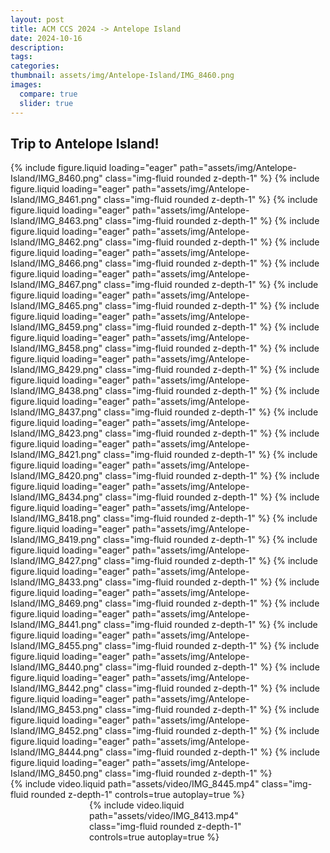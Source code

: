 ```yaml
---
layout: post
title: ACM CCS 2024 -> Antelope Island
date: 2024-10-16
description: 
tags: 
categories: 
thumbnail: assets/img/Antelope-Island/IMG_8460.png
images:
  compare: true
  slider: true
---
```



Trip to Antelope Island!
---

<swiper-container keyboard="true" navigation="true" pagination="true" pagination-clickable="true" pagination-dynamic-bullets="true" rewind="true">
<swiper-slide>{% include figure.liquid loading="eager" path="assets/img/Antelope-Island/IMG_8460.png" class="img-fluid rounded z-depth-1"  %}</swiper-slide>
<swiper-slide>{% include figure.liquid loading="eager" path="assets/img/Antelope-Island/IMG_8461.png" class="img-fluid rounded z-depth-1"  %}</swiper-slide>
<swiper-slide>{% include figure.liquid loading="eager" path="assets/img/Antelope-Island/IMG_8463.png" class="img-fluid rounded z-depth-1"  %}</swiper-slide>
<swiper-slide>{% include figure.liquid loading="eager" path="assets/img/Antelope-Island/IMG_8462.png" class="img-fluid rounded z-depth-1"  %}</swiper-slide>
<swiper-slide>{% include figure.liquid loading="eager" path="assets/img/Antelope-Island/IMG_8466.png" class="img-fluid rounded z-depth-1"  %}</swiper-slide>
<swiper-slide>{% include figure.liquid loading="eager" path="assets/img/Antelope-Island/IMG_8467.png" class="img-fluid rounded z-depth-1"  %}</swiper-slide>
<swiper-slide>{% include figure.liquid loading="eager" path="assets/img/Antelope-Island/IMG_8465.png" class="img-fluid rounded z-depth-1"  %}</swiper-slide>
<swiper-slide>{% include figure.liquid loading="eager" path="assets/img/Antelope-Island/IMG_8459.png" class="img-fluid rounded z-depth-1"  %}</swiper-slide>
<swiper-slide>{% include figure.liquid loading="eager" path="assets/img/Antelope-Island/IMG_8458.png" class="img-fluid rounded z-depth-1"  %}</swiper-slide>
<swiper-slide>{% include figure.liquid loading="eager" path="assets/img/Antelope-Island/IMG_8429.png" class="img-fluid rounded z-depth-1"  %}</swiper-slide>
<swiper-slide>{% include figure.liquid loading="eager" path="assets/img/Antelope-Island/IMG_8438.png" class="img-fluid rounded z-depth-1"  %}</swiper-slide>
<swiper-slide>{% include figure.liquid loading="eager" path="assets/img/Antelope-Island/IMG_8437.png" class="img-fluid rounded z-depth-1"  %}</swiper-slide>
<swiper-slide>{% include figure.liquid loading="eager" path="assets/img/Antelope-Island/IMG_8423.png" class="img-fluid rounded z-depth-1"  %}</swiper-slide>
<swiper-slide>{% include figure.liquid loading="eager" path="assets/img/Antelope-Island/IMG_8421.png" class="img-fluid rounded z-depth-1"  %}</swiper-slide>
<swiper-slide>{% include figure.liquid loading="eager" path="assets/img/Antelope-Island/IMG_8420.png" class="img-fluid rounded z-depth-1"  %}</swiper-slide>
<swiper-slide>{% include figure.liquid loading="eager" path="assets/img/Antelope-Island/IMG_8434.png" class="img-fluid rounded z-depth-1"  %}</swiper-slide>
<swiper-slide>{% include figure.liquid loading="eager" path="assets/img/Antelope-Island/IMG_8418.png" class="img-fluid rounded z-depth-1"  %}</swiper-slide>
<swiper-slide>{% include figure.liquid loading="eager" path="assets/img/Antelope-Island/IMG_8419.png" class="img-fluid rounded z-depth-1"  %}</swiper-slide>
<swiper-slide>{% include figure.liquid loading="eager" path="assets/img/Antelope-Island/IMG_8427.png" class="img-fluid rounded z-depth-1"  %}</swiper-slide>
<swiper-slide>{% include figure.liquid loading="eager" path="assets/img/Antelope-Island/IMG_8433.png" class="img-fluid rounded z-depth-1"  %}</swiper-slide>
<swiper-slide>{% include figure.liquid loading="eager" path="assets/img/Antelope-Island/IMG_8469.png" class="img-fluid rounded z-depth-1"  %}</swiper-slide>
<swiper-slide>{% include figure.liquid loading="eager" path="assets/img/Antelope-Island/IMG_8441.png" class="img-fluid rounded z-depth-1"  %}</swiper-slide>
<swiper-slide>{% include figure.liquid loading="eager" path="assets/img/Antelope-Island/IMG_8455.png" class="img-fluid rounded z-depth-1"  %}</swiper-slide>
<swiper-slide>{% include figure.liquid loading="eager" path="assets/img/Antelope-Island/IMG_8440.png" class="img-fluid rounded z-depth-1"  %}</swiper-slide>
<swiper-slide>{% include figure.liquid loading="eager" path="assets/img/Antelope-Island/IMG_8442.png" class="img-fluid rounded z-depth-1"  %}</swiper-slide>
<swiper-slide>{% include figure.liquid loading="eager" path="assets/img/Antelope-Island/IMG_8453.png" class="img-fluid rounded z-depth-1"  %}</swiper-slide>
<swiper-slide>{% include figure.liquid loading="eager" path="assets/img/Antelope-Island/IMG_8452.png" class="img-fluid rounded z-depth-1"  %}</swiper-slide>
<swiper-slide>{% include figure.liquid loading="eager" path="assets/img/Antelope-Island/IMG_8444.png" class="img-fluid rounded z-depth-1"  %}</swiper-slide>
<swiper-slide>{% include figure.liquid loading="eager" path="assets/img/Antelope-Island/IMG_8450.png" class="img-fluid rounded z-depth-1"  %}</swiper-slide>
</swiper-container>

<div class="row mt-3">
  <div class="col-sm mt-3 mt-md-0">
    {% include video.liquid path="assets/video/IMG_8445.mp4" class="img-fluid rounded z-depth-1" controls=true autoplay=true %}
  </div>
</div>

<div class="row mt-3"  style="max-width: 50%; margin: auto;">
  <div class="col-sm mt-3 mt-md-0">
    {% include video.liquid path="assets/video/IMG_8413.mp4" class="img-fluid rounded z-depth-1" controls=true autoplay=true %}
  </div>
</div>